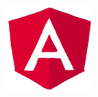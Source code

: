 <div style="display:flex;justify-content:center;align-items:center"></div>

  <img src="https://github.com/OptimusPrime1996/OptimusPrime1996/blob/main/assets/angular.gif" alt="drawing" style="width:200px;height:200px;"/>
